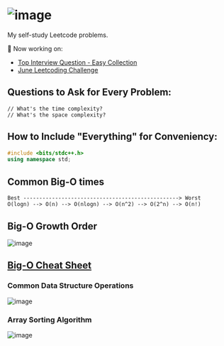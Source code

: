 # ![image](https://user-images.githubusercontent.com/56989578/121824527-acec6680-cc61-11eb-8580-2406ba8300d6.png)
My self-study Leetcode problems.

📌 Now working on:
* [Top Interview Question - Easy Collection](https://leetcode.com/explore/interview/card/top-interview-questions-easy/)
* [June Leetcoding Challenge](https://leetcode.com/explore/challenge/card/june-leetcoding-challenge-2021/)

## Questions to Ask for Every Problem:
```
// What's the time complexity?
// What's the space complexity?
```

## How to Include "Everything" for Conveniency:
```C++ 
#include <bits/stdc++.h>
using namespace std;
```
## Common Big-O times
```
Best -------------------------------------------------> Worst
O(logn) --> O(n) --> O(nlogn) --> O(n^2) --> O(2^n) --> O(n!)
```

## Big-O Growth Order
![image](https://user-images.githubusercontent.com/56989578/121824364-97c30800-cc60-11eb-95f0-64a58051cfdb.png)

## [Big-O Cheat Sheet](https://www.bigocheatsheet.com/)
### Common Data Structure Operations
![image](https://user-images.githubusercontent.com/56989578/121824460-29cb1080-cc61-11eb-8ba5-dd587fdbf4d7.png)

### Array Sorting Algorithm
![image](https://user-images.githubusercontent.com/56989578/121824474-3bacb380-cc61-11eb-8b84-a95cd1835e3e.png)

